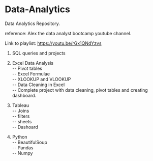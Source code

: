 # Data-Analytics
Data Analytics Repository.

reference: Alex the data analyst bootcamp youtube channel. <br>

Link to playlist: https://youtu.be/rGx1QNdYzvs <br>

1. SQL queries and projects <br>
2. Excel Data Analysis <br>
   -- Pivot tables <br>
   -- Excel Formulae <br>
   -- XLOOKUP and VLOOKUP <br>
   -- Data Cleaning in Excel <br>
   -- Complete project with data cleaning, pivot tables and creating dashboard. <br>
3. Tableau <br>
   -- Joins <br>
   -- filters <br>
   -- sheets <br>
   -- Dashoard <br>

4. Python <br>
   -- BeautifulSoup <br>
   -- Pandas <br>
   -- Numpy <br>
   
   

